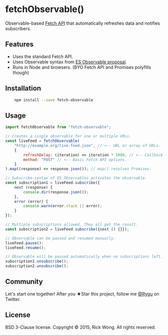 # fetchObservable()

Observable-based [Fetch API](https://github.com/whatwg/fetch) that automatically refreshes data and notifies subscribers.

## Features

- Uses the standard Fetch API.
- Uses Observable syntax from [ES Observable proposal](https://github.com/zenparsing/es-observable).
- Runs in Node and browsers. (BYO Fetch API and Promises polyfills though)

## Installation

```bash
	npm install --save fetch-observable
```

## Usage

````js
import fetchObservable from "fetch-observable";

// Creates a single observable for one or multiple URLs.
const liveFeed = fetchObservable(
	"http://example.org/live-feed.json", // <-- URL or array of URLs.
	{
		refreshDelay: (iteration) => iteration * 1000, // <-- Callback or just integer ms.
		method: "POST" // <-- Basic Fetch API options.
	}
).map((response) => response.json()); // map() resolves Promises.

// Subscribe-syntax of ES Observables activates the observable.
const subscription1 = liveFeed.subscribe({
	next (response) {
		console.dir(response.json());
	},
	error (error) {
		console.warn(error.stack || error);
	}
});

// Multiple subscriptions allowed. They all get the result.
const subscription2 = liveFeed.subscribe({next () {}});

// Observable can be paused and resumed manually.
liveFeed.pause();
liveFeed.resume();

// Observable will be paused automatically when no subscriptions left.
subscription1.unsubscribe();
subscription2.unsubscribe();

````

## Community

Let's start one together! After you ★Star this project, follow me [@Rygu](https://twitter.com/rygu)
on Twitter.

## License

BSD 3-Clause license. Copyright © 2015, Rick Wong. All rights reserved.
